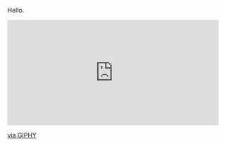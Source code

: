 Hello.
<iframe src="https://giphy.com/embed/Q8xuJjjxQHHJdHn7gJ" width="480" height="240" frameBorder="0" class="giphy-embed" allowFullScreen></iframe><p><a href="https://giphy.com/stickers/codeit-official-logo-coding-codeit-Q8xuJjjxQHHJdHn7gJ">via GIPHY</a></p>
